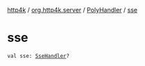 [http4k](../../index.md) / [org.http4k.server](../index.md) / [PolyHandler](index.md) / [sse](./sse.md)

# sse

`val sse: `[`SseHandler`](../../org.http4k.sse/-sse-handler.md)`?`